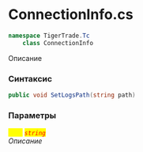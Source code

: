 
# ConnectionInfo.cs
```csharp
namespace TigerTrade.Tc  
    class ConnectionInfo
```

Описание

### Синтаксис
```csharp
public void SetLogsPath(string path)
```

### Параметры  
<mark style="color:yellow;">`path`</mark> <mark style="color:red;">*`string`*</mark>  
 *Описание*  
  

                    
                    